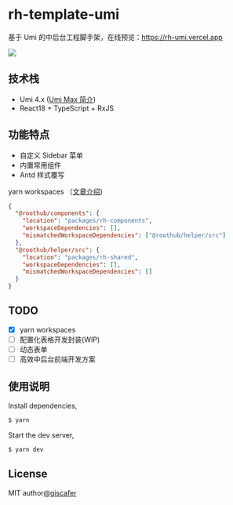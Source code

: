 # rh-template-umi

基于 Umi 的中后台工程脚手架，在线预览：https://rh-umi.vercel.app

![](./demo.png)

## 技术栈

- Umi 4.x ([Umi Max 简介](https://next.umijs.org/zh-CN/docs/max/introduce))
- React18 + TypeScript + RxJS

## 功能特点

- 自定义 Sidebar 菜单
- 内置常用组件
- Antd 样式覆写
  <!-- - Swagger Doc Api TypeScript 接口代码生成 -->
  <!-- - 主题换色 -->

yarn workspaces （[文章介绍](https://juejin.cn/post/7011024137707585544))

```json
{
  "@roothub/components": {
    "location": "packages/rh-components",
    "workspaceDependencies": [],
    "mismatchedWorkspaceDependencies": ["@roothub/helper/src"]
  },
  "@roothub/helper/src": {
    "location": "packages/rh-shared",
    "workspaceDependencies": [],
    "mismatchedWorkspaceDependencies": []
  }
}
```

## TODO

- [x] yarn workspaces
- [ ] 配置化表格开发封装(WIP)
- [ ] 动态表单
- [ ] 高效中后台前端开发方案

## 使用说明

Install dependencies,

```bash
$ yarn
```

Start the dev server,

```bash
$ yarn dev
```

## License

MIT author[@giscafer](https://giscafer.com)
